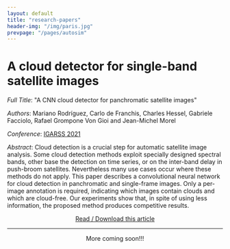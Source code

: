 ```yaml
---
layout: default
title: "research-papers"
header-img: "/img/paris.jpg"
prevpage: "/pages/autosim"
---
```


A cloud detector for single-band satellite images 
===================

*Full Title*: "A CNN cloud detector for panchromatic satellite images"

*Authors*: Mariano Rodríguez, Carlo de Franchis,  Charles Hessel, Gabriele Facciolo, Rafael Grompone Von Gioi and Jean-Michel Morel

*Conference*: [IGARSS 2021](https://igarss2021.com/)

*Abstract*:
Cloud detection is a crucial step for automatic satellite image analysis.  Some cloud detection methods exploit specially designed spectral bands, other base the detection on time series, or on the inter-band delay in push-broom satellites. Nevertheless many use cases occur where these methods do not apply.  This paper describes a convolutional neural network for cloud detection in panchromatic and single-frame images.  Only a per-image annotation is required, indicating which images contain clouds and which are cloud-free.  Our experiments show that, in spite of using less information, the proposed method produces competitive results.


<center><a href="https://hal.archives-ouvertes.fr/hal-03126940/document">Read / Download this article</a> </center>

<!-- <center><a href="https://hal.archives-ouvertes.fr/hal-02494121/document">See this article</a> <small>(on HAL)</small> </center>

<center><a href="https://github.com/rdguez-mariano/autosim"> Source code</a> <small>(on Github)</small></center>

<center><a href="http://ipolcore.ipol.im/demo/clientApp/demo.html?id=555555001111">Test it online</a> <small>(on IPOL)</small></center>
 -->
 
---

<center>More coming soon!!!</center>
